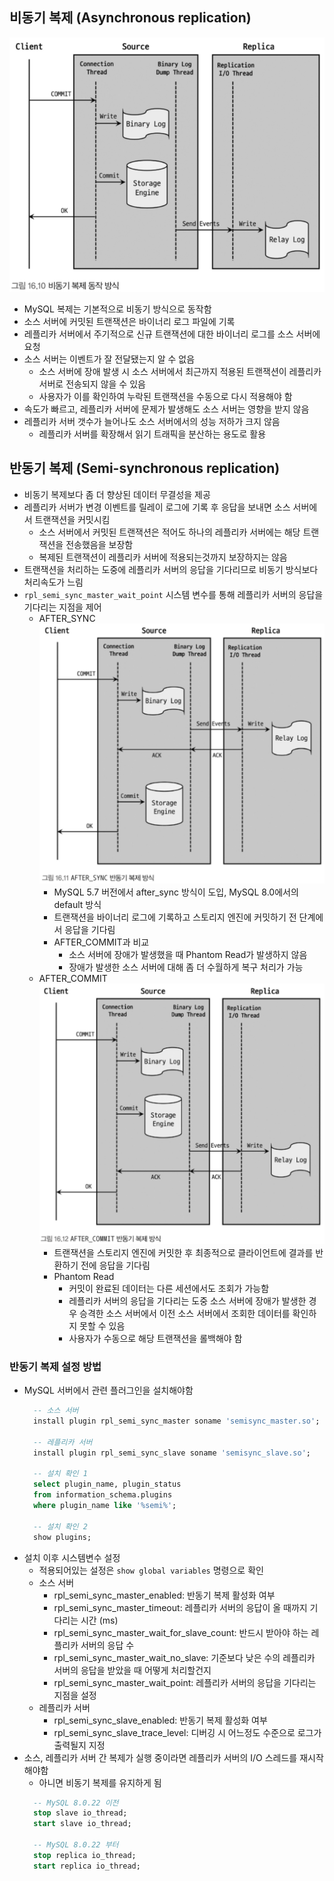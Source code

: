 ## 비동기 복제 (Asynchronous replication)
![img](./img/16.10%20비동기%20복제%20동작%20방식.png)
- MySQL 복제는 기본적으로 비동기 방식으로 동작함
- 소스 서버에 커밋된 트랜잭션은 바이너리 로그 파일에 기록
- 레플리카 서버에서 주기적으로 신규 트랜잭션에 대한 바이너리 로그를 소스 서버에 요청
- 소스 서버는 이벤트가 잘 전달됐는지 알 수 없음
  - 소스 서버에 장애 발생 시 소스 서버에서 최근까지 적용된 트랜잭션이 레플리카 서버로 전송되지 않을 수 있음
  - 사용자가 이를 확인하여 누락된 트랜잭션을 수동으로 다시 적용해야 함
- 속도가 빠르고, 레플리카 서버에 문제가 발생해도 소스 서버는 영향을 받지 않음
- 레플리카 서버 갯수가 늘어나도 소스 서버에서의 성능 저하가 크지 않음
  - 레플리카 서버를 확장해서 읽기 트래픽을 분산하는 용도로 활용

## 반동기 복제 (Semi-synchronous replication)
- 비동기 복제보다 좀 더 향상된 데이터 무결성을 제공
- 레플리카 서버가 변경 이벤트를 릴레이 로그에 기록 후 응답을 보내면 소스 서버에서 트랜잭션을 커밋시킴
  - 소스 서버에서 커밋된 트랜잭션은 적어도 하나의 레플리카 서버에는 해당 트랜잭션을 전송했음을 보장함
  - 복제된 트랜잭션이 레플리카 서버에 적용되는것까지 보장하지는 않음
- 트랜잭션을 처리하는 도중에 레플리카 서버의 응답을 기다리므로 비동기 방식보다 처리속도가 느림
- `rpl_semi_sync_master_wait_point` 시스템 변수를 통해 레플리카 서버의 응답을 기다리는 지점을 제어
  - AFTER_SYNC
    ![img](./img/16.11%20AFTER_SYNC%20반동기%20복제%20방식.png)
    - MySQL 5.7 버전에서 after_sync 방식이 도입, MySQL 8.0에서의 default 방식
    - 트랜잭션을 바이너리 로그에 기록하고 스토리지 엔진에 커밋하기 전 단계에서 응답을 기다림
    - AFTER_COMMIT과 비교
      - 소스 서버에 장애가 발생했을 때 Phantom Read가 발생하지 않음
      - 장애가 발생한 소스 서버에 대해 좀 더 수월하게 복구 처리가 가능
  - AFTER_COMMIT
    ![img](./img/16.12%20AFTER_COMMIT%20반동기%20복제%20방식.png)
    - 트랜잭션을 스토리지 엔진에 커밋한 후 최종적으로 클라이언트에 결과를 반환하기 전에 응답을 기다림
    - Phantom Read
      - 커밋이 완료된 데이터는 다른 세션에서도 조회가 가능함
      - 레플리카 서버의 응답을 기다리는 도중 소스 서버에 장애가 발생한 경우 승격한 소스 서버에서 이전 소스 서버에서 조회한 데이터를 확인하지 못할 수 있음
      - 사용자가 수동으로 해당 트랜잭션을 롤백해야 함

### 반동기 복제 설정 방법
- MySQL 서버에서 관련 플러그인을 설치해야함
  ```sql
    -- 소스 서버
    install plugin rpl_semi_sync_master soname 'semisync_master.so';

    -- 레플리카 서버
    install plugin rpl_semi_sync_slave soname 'semisync_slave.so';

    -- 설치 확인 1
    select plugin_name, plugin_status
    from information_schema.plugins
    where plugin_name like '%semi%';

    -- 설치 확인 2
    show plugins;
  ```
- 설치 이후 시스템변수 설정
  - 적용되어있는 설정은 `show global variables` 명령으로 확인
  - 소스 서버
    - rpl_semi_sync_master_enabled: 반동기 복제 활성화 여부
    - rpl_semi_sync_master_timeout: 레플리카 서버의 응답이 올 때까지 기다리는 시간 (ms)
    - rpl_semi_sync_master_wait_for_slave_count: 반드시 받아야 하는 레플리카 서버의 응답 수
    - rpl_semi_sync_master_wait_no_slave: 기준보다 낮은 수의 레플리카 서버의 응답을 받았을 때 어떻게 처리할건지
    - rpl_semi_sync_master_wait_point: 레플리카 서버의 응답을 기다리는 지점을 설정
  - 레플리카 서버
    - rpl_semi_sync_slave_enabled: 반동기 복제 활성화 여부
    - rpl_semi_sync_slave_trace_level: 디버깅 시 어느정도 수준으로 로그가 출력될지 지정
- 소스, 레플리카 서버 간 복제가 실행 중이라면 레플리카 서버의 I/O 스레드를 재시작 해야함
  - 아니면 비동기 복제를 유지하게 됨
  ```sql
    -- MySQL 8.0.22 이전
    stop slave io_thread;
    start slave io_thread;

    -- MySQL 8.0.22 부터
    stop replica io_thread;
    start replica io_thread;
  ```
